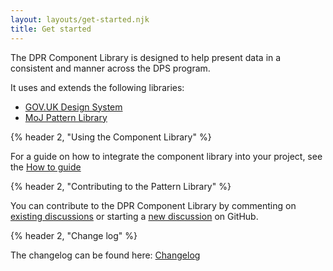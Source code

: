 ```yaml
---
layout: layouts/get-started.njk
title: Get started
---
```


The DPR Component Library is designed to help present data in a consistent and manner across the DPS program.

It uses and extends the following libraries:

- [GOV.UK Design System](https://design-system.service.gov.uk/)
- [MoJ Pattern Library](https://design-patterns.service.justice.gov.uk/)

{% header 2, "Using the Component Library" %}

For a guide on how to integrate the component library into your project, see the [How to guide](/get-started/integrating-the-library)

{% header 2, "Contributing to the Pattern Library" %}

You can contribute to the DPR Component Library by commenting on [existing discussions](https://github.com/ministryofjustice/hmpps-digital-prison-reporting-frontend/discussions) or starting a [new discussion](https://github.com/ministryofjustice/hmpps-digital-prison-reporting-frontend/discussions/new) on GitHub.

{% header 2, "Change log" %}

The changelog can be found here: [Changelog](https://github.com/ministryofjustice/hmpps-digital-prison-reporting-frontend/blob/main/CHANGELOG.md)